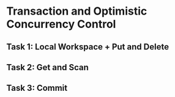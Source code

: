 # Transaction and Optimistic Concurrency Control

## Task 1: Local Workspace + Put and Delete

## Task 2: Get and Scan

## Task 3: Commit
